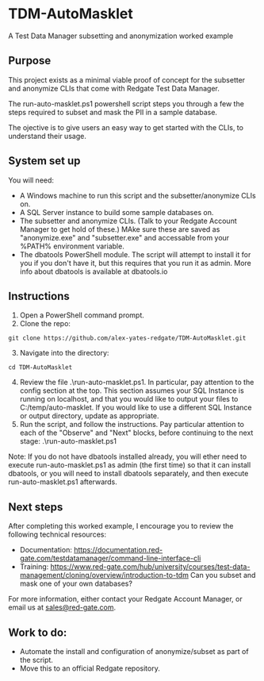 # TDM-AutoMasklet
A Test Data Manager subsetting and anonymization worked example

## Purpose
This project exists as a minimal viable proof of concept for the subsetter and anonymize CLIs that come with Redgate Test Data Manager.

The run-auto-masklet.ps1 powershell script steps you through a few the steps required to subset and mask the PII in a sample database.

The ojective is to give users an easy way to get started with the CLIs, to understand their usage.

## System set up
You will need:
- A Windows machine to run this script and the subsetter/anonymize CLIs on.
- A SQL Server instance to build some sample databases on.
- The subsetter and anonymize CLIs. (Talk to your Redgate Account Manager to get hold of these.) MAke sure these are saved as "anonymize.exe" and "subsetter.exe" and accessable from your %PATH% environment variable.
- The dbatools PowerShell module. The script will attempt to install it for you if you don't have it, but this requires that you run it as admin. More info about dbatools is available at dbatools.io

## Instructions
1. Open a PowerShell command prompt.
2. Clone the repo:
```
git clone https://github.com/alex-yates-redgate/TDM-AutoMasklet.git
```
3. Navigate into the directory:
```
cd TDM-AutoMasklet
```
4. Review the file .\run-auto-masklet.ps1. In particular, pay attention to the config section at the top. This section assumes your SQL Instance is running on localhost, and that you would like to output your files to C:/temp/auto-masklet. If you would like to use a different SQL Instance or output directory, update as appropriate.
5. Run the script, and follow the instructions. Pay particular attention to each of the "Observe" and "Next" blocks, before continuing to the next stage:
.\run-auto-masklet.ps1

Note: If you do not have dbatools installed already, you will ether need to execute run-auto-masklet.ps1 as admin (the first time) so that it can install dbatools, or you will need to install dbatools separately, and then execute run-auto-masklet.ps1 afterwards.

## Next steps
After completing this worked example, I encourage you to review the following technical resources:
- Documentation: https://documentation.red-gate.com/testdatamanager/command-line-interface-cli
- Training: https://www.red-gate.com/hub/university/courses/test-data-management/cloning/overview/introduction-to-tdm
Can you subset and mask one of your own databases?

For more information, either contact your Redgate Account Manager, or email us at sales@red-gate.com.

## Work to do:
- Automate the install and configuration of anonymize/subset as part of the script.
- Move this to an official Redgate repository.